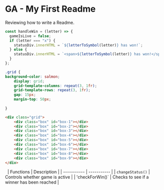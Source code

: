 # GA - My First Readme

Reviewing how to write a Readme.

```javascript
const handleWin = (letter) => {
  gameIsLive = false;
  if (letter === "x") {
    statusDiv.innerHTML = `${letterToSymbol(letter)} has won!`;
  } else {
    statusDiv.innerHTML = `<span>${letterToSymbol(letter)} has won!</span>`;
  }
};
```

```css
.grid {
background-color: salmon;
	display: grid;
	grid-template-columns: repeat(3, 1fr);
	grid-template-rows: repeat(3, 1fr);
	gap: 15px;
	margin-top: 50px;
	
}
```

```html
<div class="grid">
	<div class="box" id="box-1"></div>
	<div class="box" id="box-2"></div>
	<div class="box" id="box-3"></div>
	<div class="box" id="box-4"></div>
	<div class="box" id="box-5"></div>
	<div class="box" id="box-6"></div>
	<div class="box" id="box-7"></div>
	<div class="box" id="box-8"></div>
	<div class="box" id="box-9"></div>
</div>
```
 
| Functions | Description |
| ----------- | ----------- |
| `changeStatus()` | Controls whether game is active |
| 'checkForWin()` | Checks to see if a winner has been reached |




